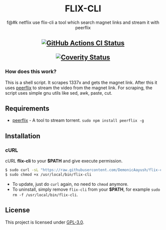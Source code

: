 <h1 align="center">FLIX-CLI</h1>
<p align="center">f@#k netflix use flix-cli a tool which search magnet links and stream it with peerflix</p>
<h2 align="center">

 [![GitHub Actions CI Status](https://github.com/qbittorrent/qbittorrent/workflows/GitHub%20Actions%20CI/badge.svg)](https://github.com/DemonicAayush/flix-cli/actions)

[![Coverity Status](https://scan.coverity.com/projects/5494/badge.svg)](https://scan.coverity.com/projects/5494)
 </h2>

### How does this work?

This is a shell script. It scrapes 1337x and gets the magnet link.
After this it uses [peerflix](https://github.com/mafintosh/peerflix) to stream the video from the magnet link.
For scraping, the script uses simple gnu utils like sed, awk, paste, cut.

## Requirements

* [peerflix](https://github.com/mafintosh/peerflix) - A tool to stream torrent. `sudo npm install peerflix -g`

## Installation

### cURL
cURL **flix-cli** to your **$PATH** and give execute permission.

```sh
$ sudo curl -sL "https://raw.githubusercontent.com/DemonicAayush/flix-cli/master/flix-cli" -o /usr/local/bin/flix-cli
$ sudo chmod +x /usr/local/bin/flix-cli 
```

- To update, just do `curl` again, no need to `chmod` anymore.
- To uninstall, simply remove `flix-cli` from your **$PATH**, for example `sudo rm -f /usr/local/bin/flix-cli`.

## License
This project is licensed under [GPL-3.0](https://raw.githubusercontent.com/Illumina/licenses/master/gpl-3.0.txt).

